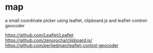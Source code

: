 # map
a small coordinate picker using leaflet, clipboard.js and leaflet-control-geocoder

https://github.com/Leaflet/Leaflet
https://github.com/zenorocha/clipboard.js/
https://github.com/perliedman/leaflet-control-geocoder
